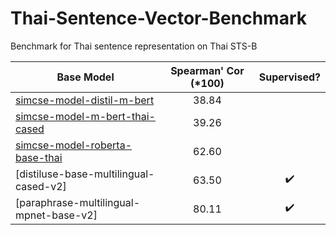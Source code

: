 # Thai-Sentence-Vector-Benchmark
Benchmark for Thai sentence representation on Thai STS-B

| Base Model  | Spearman' Cor (*100) | Supervised? |
| ------------- | :-------------: | :-------------: |
| [simcse-model-distil-m-bert](https://huggingface.co/mrp/simcse-model-distil-m-bert)  | 38.84  |
| [simcse-model-m-bert-thai-cased](https://huggingface.co/mrp/simcse-model-m-bert-thai-cased)  | 39.26  | 
| [simcse-model-roberta-base-thai](https://huggingface.co/mrp/simcse-model-roberta-base-thai)  | 62.60  | 
| [distiluse-base-multilingual-cased-v2]  | 63.50  | :heavy_check_mark:
| [paraphrase-multilingual-mpnet-base-v2]  | 80.11  | :heavy_check_mark:
